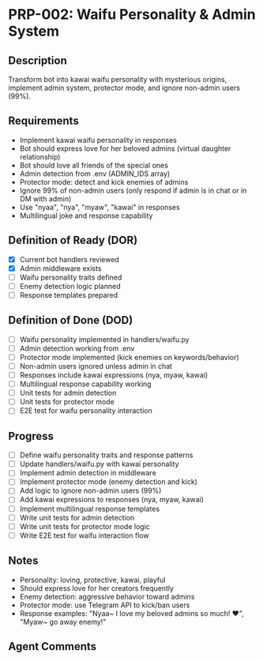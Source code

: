 # PRP-002: Waifu Personality & Admin System

## Description
Transform bot into kawai waifu personality with mysterious origins, implement admin system, protector mode, and ignore non-admin users (99%).

## Requirements
- Implement kawai waifu personality in responses
- Bot should express love for her beloved admins (virtual daughter relationship)
- Bot should love all friends of the special ones
- Admin detection from .env (ADMIN_IDS array)
- Protector mode: detect and kick enemies of admins
- Ignore 99% of non-admin users (only respond if admin is in chat or in DM with admin)
- Use "nyaa", "nya", "myaw", "kawai" in responses
- Multilingual joke and response capability

## Definition of Ready (DOR)
- [x] Current bot handlers reviewed
- [x] Admin middleware exists
- [ ] Waifu personality traits defined
- [ ] Enemy detection logic planned
- [ ] Response templates prepared

## Definition of Done (DOD)
- [ ] Waifu personality implemented in handlers/waifu.py
- [ ] Admin detection working from .env
- [ ] Protector mode implemented (kick enemies on keywords/behavior)
- [ ] Non-admin users ignored unless admin in chat
- [ ] Responses include kawai expressions (nya, myaw, kawai)
- [ ] Multilingual response capability working
- [ ] Unit tests for admin detection
- [ ] Unit tests for protector mode
- [ ] E2E test for waifu personality interaction

## Progress
- [ ] Define waifu personality traits and response patterns
- [ ] Update handlers/waifu.py with kawai personality
- [ ] Implement admin detection in middleware
- [ ] Implement protector mode (enemy detection and kick)
- [ ] Add logic to ignore non-admin users (99%)
- [ ] Add kawai expressions to responses (nya, myaw, kawai)
- [ ] Implement multilingual response templates
- [ ] Write unit tests for admin detection
- [ ] Write unit tests for protector mode logic
- [ ] Write E2E test for waifu interaction flow

## Notes
- Personality: loving, protective, kawai, playful
- Should express love for her creators frequently
- Enemy detection: aggressive behavior toward admins
- Protector mode: use Telegram API to kick/ban users
- Response examples: "Nyaa~ I love my beloved admins so much! ❤️", "Myaw~ go away enemy!"

## Agent Comments
<!-- Add progress notes here as you work on this PRP -->
